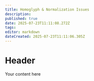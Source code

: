 ```yaml
---
title: Homoglyph & Normalization Issues
description: 
published: true
date: 2025-07-23T11:11:08.272Z
tags: 
editor: markdown
dateCreated: 2025-07-23T11:11:06.305Z
---
```


# Header
Your content here